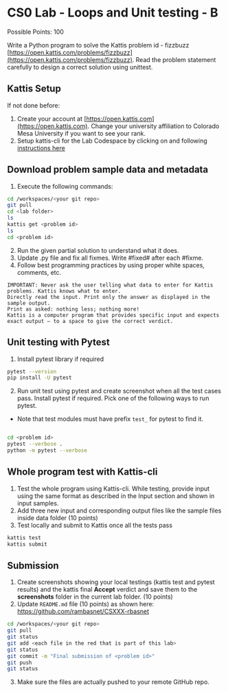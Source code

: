 # CS0 Lab - Loops and Unit testing - B

Possible Points: 100

Write a Python program to solve the Kattis problem id - fizzbuzz [https://open.kattis.com/problems/fizzbuzz](https://open.kattis.com/problems/fizzbuzz). Read the problem statement carefully to design a correct solution using unittest.

## Kattis Setup

If not done before:

1. Create your account at [https://open.kattis.com](https://open.kattis.com). Change your university affiliation to Colorado Mesa University if you want to see your rank.
2. Setup kattis-cli for the Lab Codespace by clicking on and following [instructions here](https://coloradomesa365-my.sharepoint.com/:w:/g/personal/rbasnet_coloradomesa_edu/ESYiqurabGZJrIKmpCT4FnEBcw25QfcGjk_HK5PnRYbveA?e=xVLbe9)

## Download problem sample data and metadata

1. Execute the following commands:

```bash
cd /workspaces/<your git repo>
git pull
cd <lab folder>
ls
kattis get <problem id>
ls
cd <problem id>
```

2. Run the given partial solution to understand what it does.
3. Update <problem id>.py file and fix all fixmes. Write #fixed# after each #fixme.
4. Follow best programming practices by using proper white spaces, comments, etc.

```
IMPORTANT: Never ask the user telling what data to enter for Kattis problems. Kattis knows what to enter.
Directly read the input. Print only the answer as displayed in the sample output.
Print as asked: nothing less; nothing more!
Kattis is a computer program that provides specific input and expects exact output – to a space to give the correct verdict.
```

## Unit testing with Pytest

1. Install pytest library if required

```bash
pytest --version
pip install -U pytest
```

2. Run unit test using pytest and create screenshot when all the test cases pass. Install pytest if required. Pick one of the following ways to run pytest.

- Note that test modules must have prefix `test_` for pytest to find it.

```bash

cd <problem id>
pytest --verbose .
python -m pytest --verbose
```

## Whole program test with Kattis-cli

1. Test the whole program using Kattis-cli. While testing, provide input using the same format as described in the Input section and shown in input samples.
2. Add three new input and corresponding output files like the sample files inside data folder (10 points)
3. Test locally and submit to Kattis once all the tests pass

```bash
kattis test
kattis submit
```

## Submission

1. Create screenshots showing your local testings (kattis test and pytest results) and the kattis final **Accept** verdict and save them to the **screenshots** folder in the current lab folder. (10 points)
2. Update `README.md` file (10 points) as shown here: <https://github.com/rambasnet/CSXXX-rbasnet>

```bash
cd /workspaces/<your git repo>
git pull
git status
git add <each file in the red that is part of this lab>
git status
git commit -m "Final submission of <problem id>"
git push
git status
```

3. Make sure the files are actually pushed to your remote GitHub repo.
